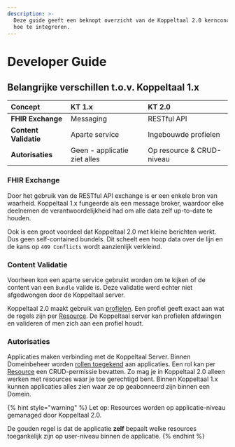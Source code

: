 ```yaml
---
description: >-
  Deze guide geeft een beknopt overzicht van de Koppeltaal 2.0 kernconcepten en
  hoe te integreren.
---
```


# Developer Guide

## Belangrijke verschillen t.o.v. Koppeltaal 1.x

| Concept | **KT 1.x** | KT 2.0 |
| :--- | :--- | :--- |
| **FHIR Exchange** | Messaging | RESTful API |
| **Content Validatie** | Aparte service | Ingebouwde profielen |
| **Autorisaties** | Geen - applicatie ziet alles | Op resource & CRUD-niveau |

### FHIR Exchange

Door het gebruik van de RESTful API exchange is er een enkele bron van waarheid. Koppeltaal 1.x fungeerde als een message broker, waardoor elke deelnemen de verantwoordelijkheid had om alle data zelf up-to-date te houden. 

Ook is een groot voordeel dat Koppeltaal 2.0 met kleine berichten werkt. Dus geen self-contained bundels. Dit scheelt een hoop data over de lijn en de kans op `409 Conflicts` wordt aanzienlijk verkleind.

### Content Validatie

Voorheen kon een aparte service gebruikt worden om te kijken of de content van een `Bundle` valide is. Deze validatie werd echter niet afgedwongen door de Koppeltaal server.

Koppeltaal 2.0 maakt gebruik van [profielen](https://simplifier.net/koppeltaal2.0). Een profiel geeft exact aan wat de regels zijn per [Resource](https://www.hl7.org/fhir/resourcelist.html). De Koppeltaal server kan profielen afdwingen en valideren of men zich aan een profiel houdt.

### **Autorisaties**

Applicaties maken verbinding met de Koppeltaal Server. Binnen Domeinbeheer worden [rollen toegekend](domeinbeheer/rollen-beheren/) aan applicaties. Een rol kan per [Resource](https://www.hl7.org/fhir/resourcelist.html) een CRUD-permissie bevatten. Zo mag je in Koppeltaal 2.0 alleen werken met resources waar je toe gerechtigd bent. Binnen Koppeltaal 1.x kunnen applicaties alles zien waar ze op geabonneerd zijn binnen een Domein.

{% hint style="warning" %}
Let op: Resources worden op applicatie-niveau gemanaged door Koppeltaal 2.0. 

De gouden regel is dat de applicatie **zelf** bepaalt welke resources toegankelijk zijn op user-niveau binnen de applicatie.
{% endhint %}



